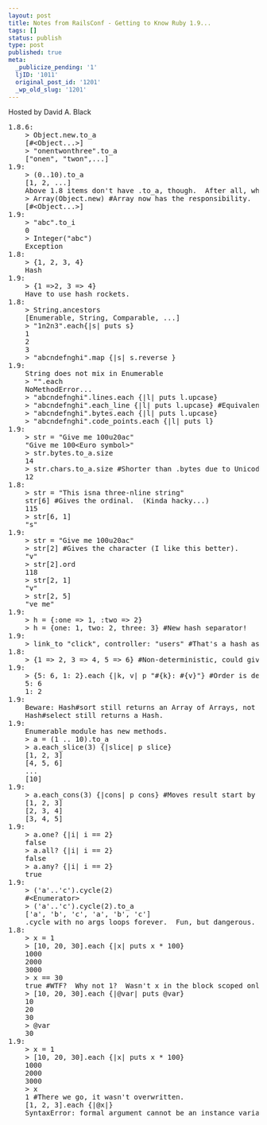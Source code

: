 ```yaml
---
layout: post
title: Notes from RailsConf - Getting to Know Ruby 1.9...
tags: []
status: publish
type: post
published: true
meta:
  _publicize_pending: '1'
  ljID: '1011'
  original_post_id: '1201'
  _wp_old_slug: '1201'
---
```

Hosted by David A. Black

<pre>
1.8.6:
	&gt; Object.new.to_a
	[#&lt;Object...&gt;]
	&gt; "onentwonthree".to_a
	["onen", "twon",...]
1.9:
	&gt; (0..10).to_a
	[1, 2, ...]
	Above 1.8 items don't have .to_a, though.  After all, why *should* an object know how to wrap itself in an array?
	&gt; Array(Object.new) #Array now has the responsibility.
	[#&lt;Object...&gt;]
1.9:
	&gt; "abc".to_i
	0
	&gt; Integer("abc")
	Exception
1.8:
	&gt; {1, 2, 3, 4}
	Hash
1.9:
	&gt; {1 =&gt;2, 3 =&gt; 4}
	Have to use hash rockets.
1.8:
	&gt; String.ancestors
	[Enumerable, String, Comparable, ...]
	&gt; "1n2n3".each{|s| puts s}
	1
	2
	3
	&gt; "abcndefnghi".map {|s| s.reverse }
1.9:
	String does not mix in Enumerable
	&gt; "".each
	NoMethodError...
	&gt; "abcndefnghi".lines.each {|l| puts l.upcase}
	&gt; "abcndefnghi".each_line {|l| puts l.upcase} #Equivalent
	&gt; "abcndefnghi".bytes.each {|l| puts l.upcase}
	&gt; "abcndefnghi".code_points.each {|l| puts l}
1.9:
	&gt; str = "Give me 100u20ac"
	"Give me 100&lt;Euro symbol&gt;"
	&gt; str.bytes.to_a.size
	14
	&gt; str.chars.to_a.size #Shorter than .bytes due to Unicode character.
	12
1.8:
	&gt; str = "This isna three-nline string"
	str[6] #Gives the ordinal.  (Kinda hacky...)
	115
	&gt; str[6, 1]
	"s"
1.9:
	&gt; str = "Give me 100u20ac"
	&gt; str[2] #Gives the character (I like this better).
	"v"
	&gt; str[2].ord
	118
	&gt; str[2, 1]
	"v"
	&gt; str[2, 5]
	"ve me"
1.9:
	&gt; h = {:one =&gt; 1, :two =&gt; 2}
	&gt; h = {one: 1, two: 2, three: 3} #New hash separator!
1.9:
	&gt; link_to "click", controller: "users" #That's a hash as the last argument, braces are optional.
1.8:
	&gt; {1 =&gt; 2, 3 =&gt; 4, 5 =&gt; 6} #Non-deterministic, could give {5 =&gt; 6, 3 =&gt; 4}
1.9:
	&gt; {5: 6, 1: 2}.each {|k, v| p "#{k}: #{v}"} #Order is deterministic.
	5: 6
	1: 2
1.9:
	Beware: Hash#sort still returns an Array of Arrays, not a re-ordered Hash.  That may change.
	Hash#select still returns a Hash.
1.9:
	Enumerable module has new methods.
	&gt; a = (1 .. 10).to_a
	&gt; a.each_slice(3) {|slice| p slice}
	[1, 2, 3]
	[4, 5, 6]
	...
	[10]
1.9:
	&gt; a.each_cons(3) {|cons| p cons} #Moves result start by 1 index each time.
	[1, 2, 3]
	[2, 3, 4]
	[3, 4, 5]
1.9:
	&gt; a.one? {|i| i == 2}
	false
	&gt; a.all? {|i| i == 2}
	false
	&gt; a.any? {|i| i == 2}
	true
1.9:
	&gt; ('a'..'c').cycle(2)
	#&lt;Enumerator&gt;
	&gt; ('a'..'c').cycle(2).to_a
	['a', 'b', 'c', 'a', 'b', 'c']
	.cycle with no args loops forever.  Fun, but dangerous.
1.8:
	&gt; x = 1
	&gt; [10, 20, 30].each {|x| puts x * 100}
	1000
	2000
	3000
	&gt; x == 30
	true #WTF?  Why not 1?  Wasn't x in the block scoped only to the block?
	&gt; [10, 20, 30].each {|@var| puts @var}
	10
	20
	30
	&gt; @var
	30
1.9:
	&gt; x = 1
	&gt; [10, 20, 30].each {|x| puts x * 100}
	1000
	2000
	3000
	&gt; x
	1 #There we go, it wasn't overwritten.
	[1, 2, 3].each {|@x|}
	SyntaxError: formal argument cannot be an instance variable.  (That's a good thing to me.)
</pre>
